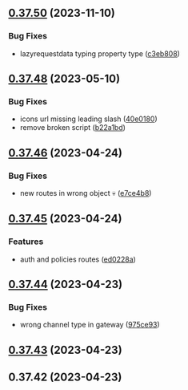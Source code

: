 ## [0.37.50](https://github.com/spacebarchat/spacebar-api-types/compare/0.37.49...0.37.50) (2023-11-10)


### Bug Fixes

* lazyrequestdata typing property type ([c3eb808](https://github.com/spacebarchat/spacebar-api-types/commit/c3eb808f6c6be314c8958077bfbba3c33d56e3d4))



## [0.37.48](https://github.com/spacebarchat/spacebar-api-types/compare/0.37.46...0.37.48) (2023-05-10)


### Bug Fixes

* icons url missing leading slash ([40e0180](https://github.com/spacebarchat/spacebar-api-types/commit/40e0180d1b83016134d6a9d69861e14a082655b5))
* remove broken script ([b22a1bd](https://github.com/spacebarchat/spacebar-api-types/commit/b22a1bde647419172a8d140eb7b0f3748cf63202))



## [0.37.46](https://github.com/spacebarchat/spacebar-api-types/compare/0.37.45...0.37.46) (2023-04-24)


### Bug Fixes

* new routes in wrong object :skull: ([e7ce4b8](https://github.com/spacebarchat/spacebar-api-types/commit/e7ce4b82a62b74ba659924d62e728f6caf3df037))



## [0.37.45](https://github.com/spacebarchat/spacebar-api-types/compare/0.37.44...0.37.45) (2023-04-24)


### Features

* auth and policies routes ([ed0228a](https://github.com/spacebarchat/spacebar-api-types/commit/ed0228a921a807a77988d97c8e248c023b2758dd))



## [0.37.44](https://github.com/spacebarchat/spacebar-api-types/compare/0.37.43...0.37.44) (2023-04-23)


### Bug Fixes

* wrong channel type in gateway ([975ce93](https://github.com/spacebarchat/spacebar-api-types/commit/975ce93d67d17025f02d91b0301d43393ae1b779))



## [0.37.43](https://github.com/spacebarchat/spacebar-api-types/compare/0.37.42...0.37.43) (2023-04-23)



## 0.37.42 (2023-04-23)



